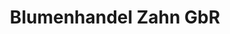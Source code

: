 ---
title: "Blumenhandel Zahn GbR"
url: /brandenburg-an-der-havel/blumenhandel-zahn-gbr/
shop: Blumen
---